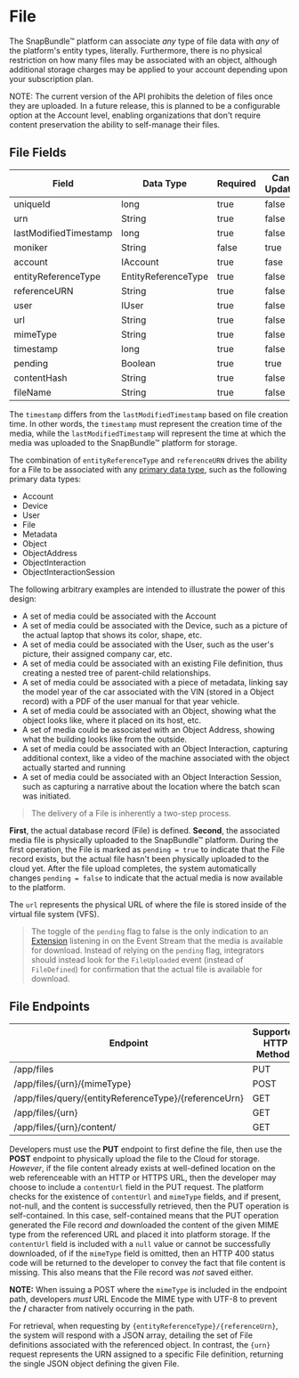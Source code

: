 # File
The SnapBundle™ platform can associate _any_ type of file data with _any_ of the platform's entity types, literally. Furthermore, there is no physical restriction on how many files may be associated with an object, although additional storage charges may be applied to your account depending upon your subscription plan.

NOTE: The current version of the API prohibits the deletion of files once they are uploaded. In a future release, this is planned to be a configurable option at the Account level, enabling organizations that don't require content preservation the ability to self-manage their files.

## File Fields
Field | Data Type | Required | Can Update | Serialization Level | Default Value
------------ | ------------- | ------------ | ------------ | ------------ | ------------
uniqueId | long  | true | false | Restricted | Generated
urn | String  | true | false | Minimum | Generated
lastModifiedTimestamp | long   | true | false | Standard | Generated
moniker | String  | false | true | Standard | null
account | IAccount  | true | fase | Full | Generated
entityReferenceType | EntityReferenceType | true | false | Minimum |
referenceURN | String | true | false | Minimum |
user | IUser | true | false | Standard | Generated
url | String | true | false | Minimum | Generated
mimeType | String | true | false | Minimum |
timestamp | long | true | false | Standard |
pending | Boolean | true | true | Full |
contentHash | String | true | false | Full |
fileName | String | true | false | Standard | 

The `timestamp` differs from the `lastModifiedTimestamp` based on file creation time. In other words, the `timestamp` must represent the creation time of the media, while the `lastModifiedTimestamp` will represent the time at which the media was uploaded to the SnapBundle™ platform for storage.

The combination of `entityReferenceType` and `referenceURN` drives the ability for a File to be associated with any [primary data type](DATA_TYPES.md "Data Types"), such as the following primary data types:

   * Account
   * Device
   * User
   * File
   * Metadata
   * Object
   * ObjectAddress
   * ObjectInteraction
   * ObjectInteractionSession

The following arbitrary examples are intended to illustrate the power of this design:

   * A set of media could be associated with the Account
   * A set of media could be associated with the Device, such as a picture of the actual laptop that shows its color, shape, etc.
   * A set of media could be associated with the User, such as the user's picture, their assigned company car, etc.
   * A set of media could be associated with an existing File definition, thus creating a nested tree of parent-child relationships. 
   * A set of media could be associated with a piece of metadata, linking say the model year of the car associated with the VIN (stored in a Object record) with a PDF of the user manual for that year vehicle.
   * A set of media could be associated with an Object, showing what the object looks like, where it placed on its host, etc.
   * A set of media could be associated with an Object Address, showing what the building looks like from the outside.
   * A set of media could be associated with an Object Interaction, capturing additional context, like a video of the machine associated with the object actually started and running
   * A set of media could be associated with an Object Interaction Session, such as capturing a narrative about the location where the batch scan was initiated.

> The delivery of a File is inherently a two-step process. 

**First**, the actual database record (File) is defined. **Second**, the associated media file is physically uploaded to the SnapBundle™ platform. During the first operation, the File is marked as `pending = true` to indicate that the File record exists, but the actual file hasn't been physically uploaded to the cloud yet. After the file upload completes, the system automatically changes `pending = false` to indicate that the actual media is now available to the platform.

The `url` represents the physical URL of where the file is stored inside of the virtual file system (VFS).

> The toggle of the `pending` flag to false is the only indication to an [Extension](EXTENSION_FRAMEWORK.md "Extension Framework") listening in on the Event Stream that the media is available for download. Instead of relying on the `pending` flag, integrators should instead look for the `FileUploaded` event (instead of `FileDefined`) for confirmation that the actual file is available for download.


## File Endpoints

Endpoint | Supported HTTP Methods | Events Generated
------------ | ------------- | ------------
/app/files | PUT  | FileDefined
/app/files/{urn}/{mimeType} | POST | FileUploaded
/app/files/query/{entityReferenceType}/{referenceUrn} | GET |
/app/files/{urn} | GET |
/app/files/{urn}/content/ | GET |

Developers must use the **PUT** endpoint to first define the file, then use the **POST** endpoint to physically upload the file to the Cloud for storage. _However_, if the file content already exists at well-defined location on the web referenceable with an HTTP or HTTPS URL, then the developer may choose to include a `contentUrl` field in the PUT request. The platform checks for the existence of `contentUrl` and `mimeType` fields, and if present, not-null, and the content is successfully retrieved, then the PUT operation is self-contained. In this case, self-contained means that the PUT operation generated the File record _and_ downloaded the content of the given MIME type from the referenced URL and placed it into platform storage. If the `contentUrl` field is included with a `null` value or cannot be successfully downloaded, of if the `mimeType` field is omitted, then an HTTP 400 status code will be returned to the developer to convey the fact that file content is missing. This also means that the File record was _not_ saved either.

**NOTE:** When issuing a POST where the `mimeType` is included in the endpoint path, developers _must_ URL Encode the MIME type with UTF-8 to prevent the **/** character from natively occurring in the path.

For retrieval, when requesting by `{entityReferenceType}/{referenceUrn}`, the system will respond with a JSON array, detailing the set of File definitions associated with the referenced object. In contrast, the `{urn}` request represents the URN assigned to a specific File definition, returning the single JSON object defining the given File.

